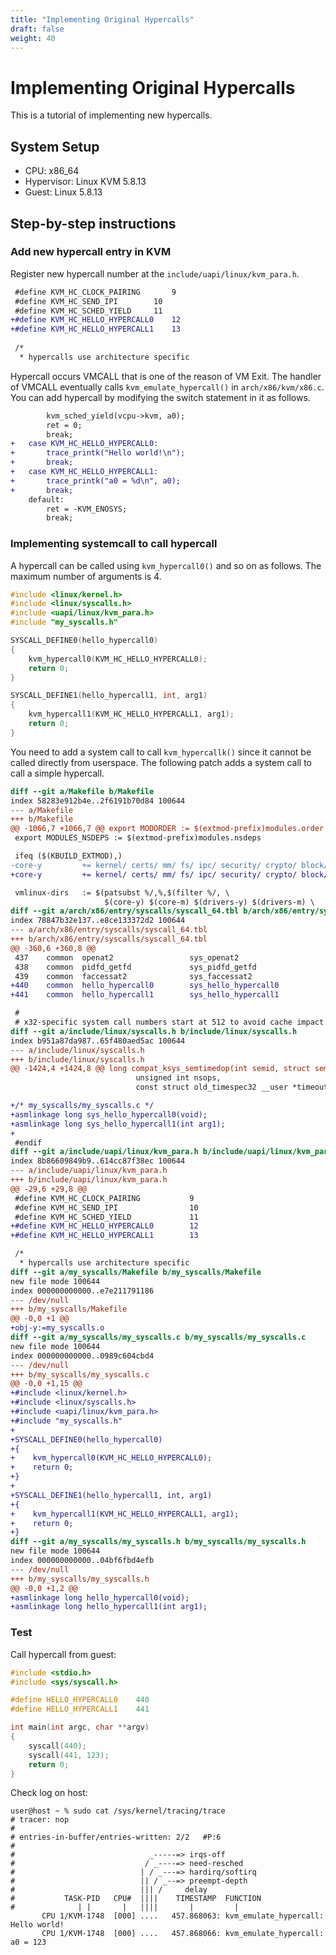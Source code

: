 ```yaml
---
title: "Implementing Original Hypercalls"
draft: false
weight: 40
---
```


# Implementing Original Hypercalls

This is a tutorial of implementing new hypercalls.

## System Setup

- CPU: x86_64
- Hypervisor: Linux KVM 5.8.13
- Guest: Linux 5.8.13

## Step-by-step instructions

### Add new hypercall entry in KVM

Register new hypercall number at the `include/uapi/linux/kvm_para.h`.

```diff
 #define KVM_HC_CLOCK_PAIRING		9
 #define KVM_HC_SEND_IPI		10
 #define KVM_HC_SCHED_YIELD		11
+#define KVM_HC_HELLO_HYPERCALL0	12
+#define KVM_HC_HELLO_HYPERCALL1	13
 
 /*
  * hypercalls use architecture specific
```

Hypercall occurs VMCALL that is one of the reason of VM Exit. The handler of VMCALL eventually calls `kvm_emulate_hypercall()` in `arch/x86/kvm/x86.c`. You can add hypercall by modifying the switch statement in it as follows.

```diff
 		kvm_sched_yield(vcpu->kvm, a0);
 		ret = 0;
 		break;
+	case KVM_HC_HELLO_HYPERCALL0:
+		trace_printk("Hello world!\n");
+		break;
+	case KVM_HC_HELLO_HYPERCALL1:
+		trace_printk("a0 = %d\n", a0);
+		break;
 	default:
 		ret = -KVM_ENOSYS;
 		break;
```

### Implementing systemcall to call hypercall

A hypercall can be called using `kvm_hypercall0()` and so on as follows. The maximum number of arguments is 4.

```c
#include <linux/kernel.h>
#include <linux/syscalls.h>
#include <uapi/linux/kvm_para.h>
#include "my_syscalls.h"

SYSCALL_DEFINE0(hello_hypercall0)
{
    kvm_hypercall0(KVM_HC_HELLO_HYPERCALL0);
    return 0;
}

SYSCALL_DEFINE1(hello_hypercall1, int, arg1)
{
    kvm_hypercall1(KVM_HC_HELLO_HYPERCALL1, arg1);
    return 0;
}
```

You need to add a system call to call `kvm_hypercallk()` since it cannot be called directly from userspace. The following patch adds a system call to call a simple hypercall.

```diff
diff --git a/Makefile b/Makefile
index 58283e912b4e..2f6191b70d84 100644
--- a/Makefile
+++ b/Makefile
@@ -1066,7 +1066,7 @@ export MODORDER := $(extmod-prefix)modules.order
 export MODULES_NSDEPS := $(extmod-prefix)modules.nsdeps

 ifeq ($(KBUILD_EXTMOD),)
-core-y         += kernel/ certs/ mm/ fs/ ipc/ security/ crypto/ block/
+core-y         += kernel/ certs/ mm/ fs/ ipc/ security/ crypto/ block/ my_syscalls/

 vmlinux-dirs   := $(patsubst %/,%,$(filter %/, \
                     $(core-y) $(core-m) $(drivers-y) $(drivers-m) \
diff --git a/arch/x86/entry/syscalls/syscall_64.tbl b/arch/x86/entry/syscalls/syscall_64.tbl
index 78847b32e137..e8ce133372d2 100644
--- a/arch/x86/entry/syscalls/syscall_64.tbl
+++ b/arch/x86/entry/syscalls/syscall_64.tbl
@@ -360,6 +360,8 @@
 437    common  openat2                 sys_openat2
 438    common  pidfd_getfd             sys_pidfd_getfd
 439    common  faccessat2              sys_faccessat2
+440    common  hello_hypercall0        sys_hello_hypercall0
+441    common  hello_hypercall1        sys_hello_hypercall1

 #
 # x32-specific system call numbers start at 512 to avoid cache impact
diff --git a/include/linux/syscalls.h b/include/linux/syscalls.h
index b951a87da987..65f480aed5ac 100644
--- a/include/linux/syscalls.h
+++ b/include/linux/syscalls.h
@@ -1424,4 +1424,8 @@ long compat_ksys_semtimedop(int semid, struct sembuf __user *tsems,
                            unsigned int nsops,
                            const struct old_timespec32 __user *timeout);

+/* my_syscalls/my_syscalls.c */
+asmlinkage long sys_hello_hypercall0(void);
+asmlinkage long sys_hello_hypercall1(int arg1);
+
 #endif
diff --git a/include/uapi/linux/kvm_para.h b/include/uapi/linux/kvm_para.h
index 8b86609849b9..614cc87f38ec 100644
--- a/include/uapi/linux/kvm_para.h
+++ b/include/uapi/linux/kvm_para.h
@@ -29,6 +29,8 @@
 #define KVM_HC_CLOCK_PAIRING           9
 #define KVM_HC_SEND_IPI                10
 #define KVM_HC_SCHED_YIELD             11
+#define KVM_HC_HELLO_HYPERCALL0        12
+#define KVM_HC_HELLO_HYPERCALL1        13

 /*
  * hypercalls use architecture specific
diff --git a/my_syscalls/Makefile b/my_syscalls/Makefile
new file mode 100644
index 000000000000..e7e211791186
--- /dev/null
+++ b/my_syscalls/Makefile
@@ -0,0 +1 @@
+obj-y:=my_syscalls.o
diff --git a/my_syscalls/my_syscalls.c b/my_syscalls/my_syscalls.c
new file mode 100644
index 000000000000..0989c604cbd4
--- /dev/null
+++ b/my_syscalls/my_syscalls.c
@@ -0,0 +1,15 @@
+#include <linux/kernel.h>
+#include <linux/syscalls.h>
+#include <uapi/linux/kvm_para.h>
+#include "my_syscalls.h"
+
+SYSCALL_DEFINE0(hello_hypercall0)
+{
+    kvm_hypercall0(KVM_HC_HELLO_HYPERCALL0);
+    return 0;
+}
+
+SYSCALL_DEFINE1(hello_hypercall1, int, arg1)
+{
+    kvm_hypercall1(KVM_HC_HELLO_HYPERCALL1, arg1);
+    return 0;
+}
diff --git a/my_syscalls/my_syscalls.h b/my_syscalls/my_syscalls.h
new file mode 100644
index 000000000000..04bf6fbd4efb
--- /dev/null
+++ b/my_syscalls/my_syscalls.h
@@ -0,0 +1,2 @@
+asmlinkage long hello_hypercall0(void);
+asmlinkage long hello_hypercall1(int arg1);
```

### Test

Call hypercall from guest:

```c
#include <stdio.h>
#include <sys/syscall.h>

#define HELLO_HYPERCALL0    440
#define HELLO_HYPERCALL1    441

int main(int argc, char **argv)
{
    syscall(440);
    syscall(441, 123);
    return 0;
}
```

Check log on host:

```text
user@host ~ % sudo cat /sys/kernel/tracing/trace
# tracer: nop
#
# entries-in-buffer/entries-written: 2/2   #P:6
#
#                              _-----=> irqs-off
#                             / _----=> need-resched
#                            | / _---=> hardirq/softirq
#                            || / _--=> preempt-depth
#                            ||| /     delay
#           TASK-PID   CPU#  ||||    TIMESTAMP  FUNCTION
#              | |       |   ||||       |         |
       CPU 1/KVM-1748  [000] ....   457.868063: kvm_emulate_hypercall: Hello world!
       CPU 1/KVM-1748  [000] ....   457.868066: kvm_emulate_hypercall: a0 = 123
```
